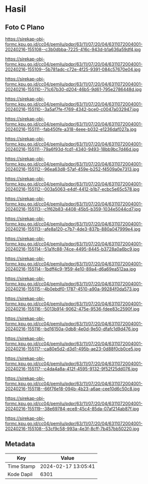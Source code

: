 # Hasil

## Foto C Plano

https://sirekap-obj-formc.kpu.go.id/cc04/pemilu/pdpr/63/11/07/20/04/6311072004001-20240216-155108--c3b0dbba-7225-416c-943d-b1a636a59df4.jpg

https://sirekap-obj-formc.kpu.go.id/cc04/pemilu/pdpr/63/11/07/20/04/6311072004001-20240216-155109--5b781adc-c72e-4f25-9391-084c57670e04.jpg

https://sirekap-obj-formc.kpu.go.id/cc04/pemilu/pdpr/63/11/07/20/04/6311072004001-20240216-155110--71c67b30-d204-46b5-9d61-795e2786448d.jpg

https://sirekap-obj-formc.kpu.go.id/cc04/pemilu/pdpr/63/11/07/20/04/6311072004001-20240216-155110--3a5af7fe-f769-4342-bce0-c0047a032947.jpg

https://sirekap-obj-formc.kpu.go.id/cc04/pemilu/pdpr/63/11/07/20/04/6311072004001-20240216-155111--fab450fe-a318-4eee-b032-e1236daf027a.jpg

https://sirekap-obj-formc.kpu.go.id/cc04/pemilu/pdpr/63/11/07/20/04/6311072004001-20240216-155111--79a6f93d-fcd1-4340-9493-18bb9bc7d46d.jpg

https://sirekap-obj-formc.kpu.go.id/cc04/pemilu/pdpr/63/11/07/20/04/6311072004001-20240216-155112--96ea63d8-57af-459e-b252-f4509a0e7313.jpg

https://sirekap-obj-formc.kpu.go.id/cc04/pemilu/pdpr/63/11/07/20/04/6311072004001-20240216-155112--003a5063-e4df-4412-b1b7-ecbc5e65c578.jpg

https://sirekap-obj-formc.kpu.go.id/cc04/pemilu/pdpr/63/11/07/20/04/6311072004001-20240216-155113--c1f62b83-4408-45b5-b359-1034e5044cd7.jpg

https://sirekap-obj-formc.kpu.go.id/cc04/pemilu/pdpr/63/11/07/20/04/6311072004001-20240216-155113--afe8a120-c7b7-4de3-837b-880a047999e4.jpg

https://sirekap-obj-formc.kpu.go.id/cc04/pemilu/pdpr/63/11/07/20/04/6311072004001-20240216-155114--51a1fc88-74ce-4495-8445-b3728a0a6bc9.jpg

https://sirekap-obj-formc.kpu.go.id/cc04/pemilu/pdpr/63/11/07/20/04/6311072004001-20240216-155114--1bdff4c9-1f59-4e10-89a4-d6a69ea512aa.jpg

https://sirekap-obj-formc.kpu.go.id/cc04/pemilu/pdpr/63/11/07/20/04/6311072004001-20240216-155115--4b0ebdf0-1787-4510-a90a-99284f0da573.jpg

https://sirekap-obj-formc.kpu.go.id/cc04/pemilu/pdpr/63/11/07/20/04/6311072004001-20240216-155116--5013b914-9062-475e-9536-fdee83c2590f.jpg

https://sirekap-obj-formc.kpu.go.id/cc04/pemilu/pdpr/63/11/07/20/04/6311072004001-20240216-155116--bd16150a-0db8-4e0d-9e50-dfafc1d9d476.jpg

https://sirekap-obj-formc.kpu.go.id/cc04/pemilu/pdpr/63/11/07/20/04/6311072004001-20240216-155117--ca80e5d2-d3d1-495b-ae23-0d88f0cb0ce5.jpg

https://sirekap-obj-formc.kpu.go.id/cc04/pemilu/pdpr/63/11/07/20/04/6311072004001-20240216-155117--c4da4a8a-412f-4595-9132-9f52f25dd076.jpg

https://sirekap-obj-formc.kpu.go.id/cc04/pemilu/pdpr/63/11/07/20/04/6311072004001-20240216-155118--66f76e18-094b-4b23-a6ae-cee10d6c50c8.jpg

https://sirekap-obj-formc.kpu.go.id/cc04/pemilu/pdpr/63/11/07/20/04/6311072004001-20240216-155119--38e69784-ece8-45c4-85da-07af214ab87f.jpg

https://sirekap-obj-formc.kpu.go.id/cc04/pemilu/pdpr/63/11/07/20/04/6311072004001-20240216-155108--53cf9c58-993a-4e3f-8cff-7b457bb50220.jpg


## Metadata

| Key        | Value               |
| ---------- | ------------------- |
| Time Stamp | 2024-02-17 13:05:41 |
| Kode Dapil | 6301                |



